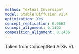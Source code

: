 ```yaml
---
method: Textual Inversion*
model: Stable Diffusion v1.4
optimization: Yes
concept_replication: 0.0662
concept_alignment: 0.1163
composition_alignment: 0.1436
---
```


Taken from ConceptBed ArXiv v1.